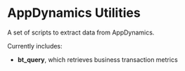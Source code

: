 # AppDynamics Utilities

A set of scripts to extract data from AppDynamics.

Currently includes:

* **bt_query**, which retrieves business transaction metrics
